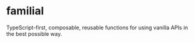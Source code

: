 # familial
TypeScript-first, composable, reusable functions for using vanilla APIs in the best possible way.
